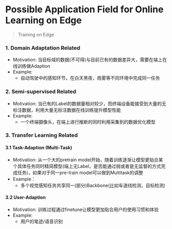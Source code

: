 # Possible Application Field for Online Learning on Edge

> Training on Edge

### 1. Domain Adaptation Related
* Motivation: 当目标域的数据(不可得)与目前已有的数据差异大，需要在端上在线训练做Adaption
* Example: 
  * 自动驾驶中的感知环节，在白天黑夜，雨雾等不同环境中完成同一任务 

### 2. Semi-supervised Related
* Motivation: 当已有的Label的数据量相对较少，而终端设备能接受到大量的无标注数据，利用大量无标注数据在线训练提升模型性能
* Example: 
  * 一个终端摄像头，在端上进行推断的同时利用采集到的数据优化模型

### 3. Transfer Learning Related

#### 3.1 Task-Adaption (Multi-Task)
* Motivation: 从一个大的pretrain model开始，随着训练逐渐让模型更贴合某个具体任务同时精简模型(端上无Label，是否能通过弱或者是无监督的方式完成任务)，如果对于同一pre-train model可以做到Multitask的调整
* Example：
  * 多个视觉感知任务共享同一(部分)Backbone(比如车道线检测，目标检测)

#### 3.2 User-Adaption
* Motivation: 训练过程通过finetune让模型更加贴合用户的使用习惯和体验
* Example:
  * 用户的笔迹/语音识别
